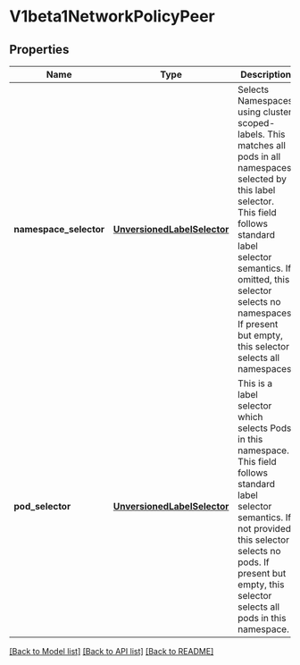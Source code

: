 # V1beta1NetworkPolicyPeer

## Properties
Name | Type | Description | Notes
------------ | ------------- | ------------- | -------------
**namespace_selector** | [**UnversionedLabelSelector**](UnversionedLabelSelector.md) | Selects Namespaces using cluster scoped-labels.  This matches all pods in all namespaces selected by this label selector. This field follows standard label selector semantics. If omitted, this selector selects no namespaces. If present but empty, this selector selects all namespaces. | [optional] 
**pod_selector** | [**UnversionedLabelSelector**](UnversionedLabelSelector.md) | This is a label selector which selects Pods in this namespace. This field follows standard label selector semantics. If not provided, this selector selects no pods. If present but empty, this selector selects all pods in this namespace. | [optional] 

[[Back to Model list]](../README.md#documentation-for-models) [[Back to API list]](../README.md#documentation-for-api-endpoints) [[Back to README]](../README.md)


